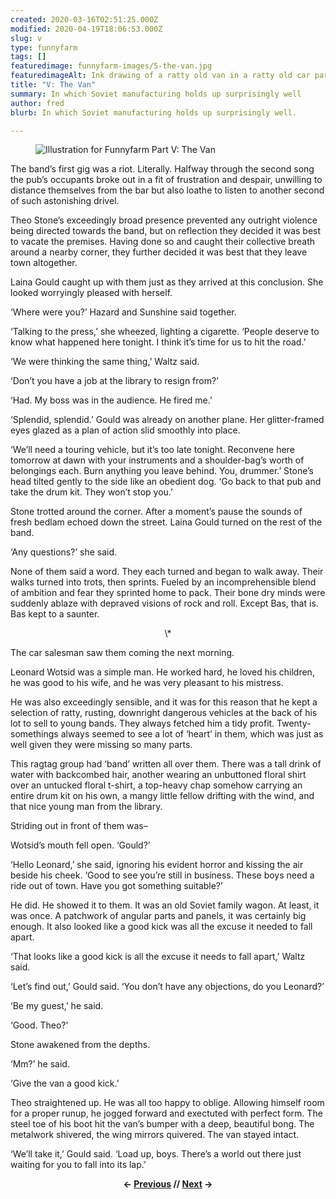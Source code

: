 ```yaml
---
created: 2020-03-16T02:51:25.000Z
modified: 2020-04-19T18:06:53.000Z
slug: v
type: funnyfarm
tags: []
featuredimage: funnyfarm-images/5-the-van.jpg
featuredimageAlt: Ink drawing of a ratty old van in a ratty old car park
title: "V: The Van"
summary: In which Soviet manufacturing holds up surprisingly well
author: fred
blurb: In which Soviet manufacturing holds up surprisingly well.

---
```


<figure class="wide">
  <img src="funnyfarm-images/5-the-van.jpg" alt="Illustration for Funnyfarm Part V: The Van" />
  <figcaption></figcaption>
</figure>

The band’s first gig was a riot. Literally. Halfway through the second song the pub’s occupants broke out in a fit of frustration and despair, unwilling to distance themselves from the bar but also loathe to listen to another second of such astonishing drivel.

Theo Stone’s exceedingly broad presence prevented any outright violence being directed towards the band, but on reflection they decided it was best to vacate the premises. Having done so and caught their collective breath around a nearby corner, they further decided it was best that they leave town altogether.

Laina Gould caught up with them just as they arrived at this conclusion. She looked worryingly pleased with herself.

‘Where were you?’ Hazard and Sunshine said together.

‘Talking to the press,’ she wheezed, lighting a cigarette. ‘People deserve to know what happened here tonight. I think it’s time for us to hit the road.’

‘We were thinking the same thing,’ Waltz said.

‘Don’t you have a job at the library to resign from?’

‘Had. My boss was in the audience. He fired me.’

‘Splendid, splendid.’ Gould was already on another plane. Her glitter-framed eyes glazed as a plan of action slid smoothly into place.

‘We’ll need a touring vehicle, but it’s too late tonight. Reconvene here tomorrow at dawn with your instruments and a shoulder-bag’s worth of belongings each. Burn anything you leave behind. You, drummer.’ Stone’s head tilted gently to the side like an obedient dog. ‘Go back to that pub and take the drum kit. They won’t stop you.’

Stone trotted around the corner. After a moment’s pause the sounds of fresh bedlam echoed down the street. Laina Gould turned on the rest of the band.

‘Any questions?’ she said.

None of them said a word. They each turned and began to walk away. Their walks turned into trots, then sprints. Fueled by an incomprehensible blend of ambition and fear they sprinted home to pack. Their bone dry minds were suddenly ablaze with depraved visions of rock and roll. Except Bas, that is. Bas kept to a saunter.

<center>\*</center>

The car salesman saw them coming the next morning.

Leonard Wotsid was a simple man. He worked hard, he loved his children, he was good to his wife, and he was very pleasant to his mistress.

He was also exceedingly sensible, and it was for this reason that he kept a selection of ratty, rusting, downright dangerous vehicles at the back of his lot to sell to young bands. They always fetched him a tidy profit. Twenty-somethings always seemed to see a lot of ‘heart’ in them, which was just as well given they were missing so many parts.

This ragtag group had ‘band’ written all over them. There was a tall drink of water with backcombed hair, another wearing an unbuttoned floral shirt over an untucked floral t-shirt, a top-heavy chap somehow carrying an entire drum kit on his own, a mangy little fellow drifting with the wind, and that nice young man from the library.

Striding out in front of them was–

Wotsid’s mouth fell open. ‘Gould?’

‘Hello Leonard,’ she said, ignoring his evident horror and kissing the air beside his cheek. ‘Good to see you’re still in business. These boys need a ride out of town. Have you got something suitable?’

He did. He showed it to them. It was an old Soviet family wagon. At least, it was once. A patchwork of angular parts and panels, it was certainly big enough. It also looked like a good kick was all the excuse it needed to fall apart.

‘That looks like a good kick is all the excuse it needs to fall apart,’ Waltz said.

‘Let’s find out,’ Gould said. ‘You don’t have any objections, do you Leonard?’

‘Be my guest,’ he said.

‘Good. Theo?’

Stone awakened from the depths.

‘Mm?’ he said.

‘Give the van a good kick.’

Theo straightened up. He was all too happy to oblige. Allowing himself room for a proper runup, he jogged forward and exectuted with perfect form. The steel toe of his boot hit the van’s bumper with a deep, beautiful bong. The metalwork shivered, the wing mirrors quivered. The van stayed intact.

‘We’ll take it,’ Gould said. ‘Load up, boys. There’s a world out there just waiting for you to fall into its lap.’

<center><p><strong>← <a href="funnyfarm/iv/">Previous</a> // <a href="funnyfarm/vi/">Next</a> →</strong></p></center>